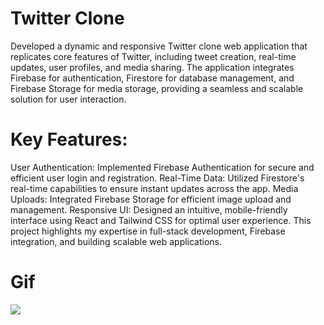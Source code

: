 # Twitter Clone

Developed a dynamic and responsive Twitter clone web application that replicates core features of Twitter, including tweet creation, real-time updates, user profiles, and media sharing. The application integrates Firebase for authentication, Firestore for database management, and Firebase Storage for media storage, providing a seamless and scalable solution for user interaction.

# Key Features:

User Authentication: Implemented Firebase Authentication for secure and efficient user login and registration.
Real-Time Data: Utilized Firestore's real-time capabilities to ensure instant updates across the app.
Media Uploads: Integrated Firebase Storage for efficient image upload and management.
Responsive UI: Designed an intuitive, mobile-friendly interface using React and Tailwind CSS for optimal user experience.
This project highlights my expertise in full-stack development, Firebase integration, and building scalable web applications.

# Gif

![](./public/ScreenRecording2025-01-03at15.38.19-ezgif.com-video-to-gif-converter.gif)
